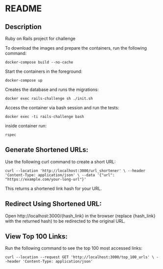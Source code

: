 # README

## Description

Ruby on Rails project for challenge


To download the images and prepare the containers, run the following command:

`docker-compose build --no-cache`

Start the containers in the foreground:

`docker-compose up` 

Creates the database and runs the migrations:

`docker exec rails-challenge sh ./init.sh`

Access the container via bash session and run the tests:

`docker exec -ti rails-challenge bash`

inside container run:

`rspec`

## Generate Shortened URLs:

Use the following curl command to create a short URL:

`curl --location 'http://localhost:3000/url_shortener' \
--header 'Content-Type: application/json' \
--data '{"url": "https://example.com/your-long-url"}'`


This returns a shortened link hash for your URL.

## Redirect Using Shortened URL:

Open http://localhost:3000/{hash_link} in the browser (replace {hash_link} with the returned hash) to be redirected to the original URL.

## View Top 100 Links:

Run the following command to see the top 100 most accessed links:

`curl --location --request GET 'http://localhost:3000/top_100_urls' \
--header 'Content-Type: application/json'`



